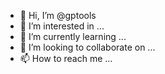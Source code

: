 - 👋 Hi, I’m @gptools
- 👀 I’m interested in ...
- 🌱 I’m currently learning ...
- 💞️ I’m looking to collaborate on ...
- 📫 How to reach me ...

<!---
gptools/gptools is a ✨ special ✨ repository because its `README.md` (this file) appears on your GitHub profile.
You can click the Preview link to take a look at your changes.
--->

